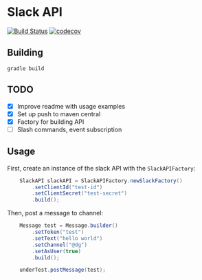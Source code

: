 # Slack API
[![Build Status](https://travis-ci.org/vspr-ai/slack-api.svg?branch=master)](https://travis-ci.org/vspr-ai/slack-api) [![codecov](https://codecov.io/gh/vspr-ai/slack-api/branch/master/graph/badge.svg)](https://codecov.io/gh/vspr-ai/slack-api)

## Building

`gradle build`

## TODO

* [x] Improve readme with usage examples
* [x] Set up push to maven central
* [x] Factory for building API
* [ ] Slash commands, event subscription

## Usage
First, create an instance of the slack API with the `SlackAPIFactory`:

```java
    SlackAPI slackAPI = SlackAPIFactory.newSlackFactory()
        .setClientId("test-id")
        .setClientSecret("test-secret")
        .build();
```

Then, post a message to channel:

```java
    Message test = Message.builder()
        .setToken("test")
        .setText("hello world")
        .setChannel("@dg")
        .setAsUser(true)
        .build();

    underTest.postMessage(test);
```
